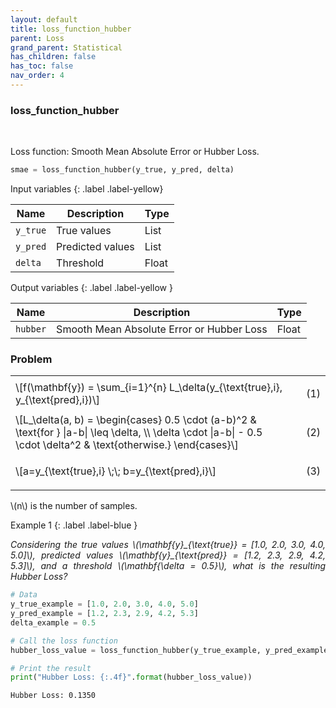 ```yaml
---
layout: default
title: loss_function_hubber
parent: Loss
grand_parent: Statistical
has_children: false
has_toc: false
nav_order: 4
---
```


<!--Don't delete ths script-->
<script src = "https://polyfill.io/v3/polyfill.min.js?features=es6"></script>
<script id = "MathJax-script" async src="https://cdn.jsdelivr.net/npm/mathjax@3/es5/tex-mml-chtml.js"></script>
<!--Don't delete ths script-->

<h3>loss_function_hubber</h3>

<br>

<p align="justify">
Loss function: Smooth Mean Absolute Error or Hubber Loss.
</p>

```python
smae = loss_function_hubber(y_true, y_pred, delta)
```

Input variables
{: .label .label-yellow}

<table style = "width:100%">
    <thead>
      <tr>
        <th>Name</th>
        <th>Description</th>
        <th>Type</th>
      </tr>
    </thead>
    <tr>
        <td><code>y_true</code></td>
        <td>True values</td>
        <td>List</td>
    </tr>
    <tr>
        <td><code>y_pred</code></td>
        <td>Predicted values</td>
        <td>List</td>
    </tr>
    <tr>
        <td><code>delta</code></td>
        <td>Threshold</td>
        <td>Float</td>
    </tr>
</table>

Output variables
{: .label .label-yellow }

<table style = "width:100%">
    <thead>
      <tr>
        <th>Name</th>
        <th>Description</th>
        <th>Type</th>
      </tr>
    </thead>
    <tr>
        <td><code>hubber</code></td>
        <td>Smooth Mean Absolute Error or Hubber Loss</td>
        <td>Float</td>
    </tr>
</table>

<h3>Problem</h3>

<table style = "width:100%">
    <tr>
        <td style="width: 90%;">\[f(\mathbf{y}) = \sum_{i=1}^{n} L_\delta(y_{\text{true},i}, y_{\text{pred},i})\]</td>
        <td style="width: 10%;"><p align = "right">(1)</p></td>
    </tr>
    <tr>
        <td style="width: 90%;">\[L_\delta(a, b) = \begin{cases} 0.5 \cdot (a-b)^2 & \text{for } |a-b| \leq \delta, \\ \delta \cdot |a-b| - 0.5 \cdot \delta^2 & \text{otherwise.} \end{cases}\]</td>
        <td style="width: 10%;"><p align = "right">(2)</p></td>
    </tr>
    <tr>
        <td style="width: 90%;">\[a=y_{\text{true},i} \;\; b=y_{\text{pred},i}\]</td>
        <td style="width: 10%;"><p align = "right">(3)</p></td>
    </tr>
</table>

<p align="justify">
\(n\) is the number of samples.
</p>

Example 1
{: .label .label-blue }

<p align = "justify">
  <i>
      Considering the true values \(\mathbf{y}_{\text{true}} = [1.0, 2.0, 3.0, 4.0, 5.0]\), predicted values \(\mathbf{y}_{\text{pred}} = [1.2, 2.3, 2.9, 4.2, 5.3]\), and a threshold \(\mathbf{\delta = 0.5}\), what is the resulting Hubber Loss?
  </i>
</p>

```python
# Data
y_true_example = [1.0, 2.0, 3.0, 4.0, 5.0]
y_pred_example = [1.2, 2.3, 2.9, 4.2, 5.3]
delta_example = 0.5

# Call the loss function
hubber_loss_value = loss_function_hubber(y_true_example, y_pred_example, delta_example)

# Print the result
print("Hubber Loss: {:.4f}".format(hubber_loss_value))
```

```bash
Hubber Loss: 0.1350
```